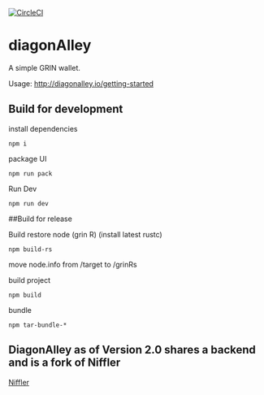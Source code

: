 [![CircleCI](https://circleci.com/gh/BitHighlander/diagonAlley.svg?style=svg)](https://circleci.com/gh/BitHighlander/diagonAlley)


# diagonAlley

A simple GRIN wallet.

Usage: http://diagonalley.io/getting-started


## Build for development

install dependencies
```
npm i

```

package UI

```
npm run pack
```

Run Dev
```
npm run dev
```



##Build for release

Build restore node (grin R)
(install latest rustc)
```
npm build-rs
```

move node.info from /target to /grinRs

build project

```
npm build
```

bundle
```
npm tar-bundle-*
```






## DiagonAlley as of Version 2.0 shares a backend and is a fork of Niffler

[Niffler](https://github.com/grinfans/Niffler)

